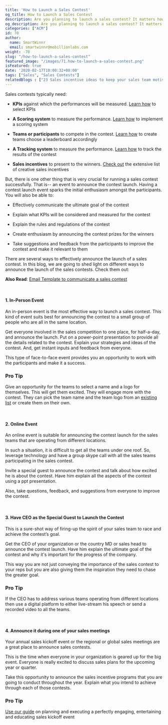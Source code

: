 ```yaml
---
title: 'How to Launch a Sales Contest'
og_title: How to Launch a Sales Contest
description: Are you planning to launch a sales contest? It matters how you launch it as it’s going to set the stage for the contests. 3 ideas for launching sales contests that will keep the motivation high.
og_description: Are you planning to launch a sales contest? It matters how you launch it as it’s going to set the stage for the contests. 3 ideas for launching sales contests that will keep the motivation high.
categories: ["ACM"]
id: 70
author:
  name: SmartWinnr
  email: smartwinnr@mobillionlabs.com
weight: -70
slug: "/how-to-launch-a-sales-contest"
featured_image: "/images/71.how-to-launch-a-sales-contest.png"
isFeatured: true
date: '2020-02-17T10:00:32+08:00'
tags: ["Sales", "Sales Contests"]
relatedBlogs : ["23 Sales incentive ideas to keep your sales team motivated", "Sales Contest Communication Template", "5 Steps to Create Scorecards which Evaluates your Sales Team’s Performance", "25 Creative Sales Team Names", "Top 20 Sales contest names"]
---
```


Sales contests typically need:

* **KPIs** against which the performances will be measured. <a href="https://www.smartwinnr.com/post/kpi-gamification-how-to-select-kpis/" target="_blank">Learn how</a> to select KPIs

* **A Scoring system** to measure the performance. <a href="https://www.smartwinnr.com/post/design-sales-contest-for--new-product-launch/#step-3-choose-a-scoring-mechanism" target="_blank">Learn how</a> to implement a scoring system

* **Teams or participants** to compete in the contest. <a href="https://www.smartwinnr.com/post/design-sales-contest-for--new-product-launch/#step-5-create-teams-and-choose-a-leaderboard" target="_blank">Learn how</a> to create teams choose a leaderboard accordingly

* **A Tracking system** to measure the performance. <a href="https://www.smartwinnr.com/post/5-steps-to-create-scorecards-which-evaluates-your-sales-team-s-performance/#5-track-and-review" target="_blank">Learn how</a> to track the results of the contest

* **Sales incentives** to present to the winners. <a href="https://www.smartwinnr.com/post/sales-incentive-ideas-to-keep-your-sales-team-motivated/" target="_blank">Check out</a> the extensive list of creative sales incentives

But, there is one other thing that is very crucial for running a sales contest successfully. That is-- an event to announce the contest launch. Having a contest launch event sparks the initial enthusiasm amongst the participants. You will also be able to:

* Effectively communicate the ultimate goal of the contest

* Explain what KPIs will be considered and measured for the contest

* Explain the rules and regulations of the contest

* Create enthusiasm by announcing the contest prizes for the winners

* Take suggestions and feedback from the participants to improve the contest and make it relevant to them

There are several ways to effectively announce the launch of a sales contest. In this blog, we are going to shed light on different ways to announce the launch of the sales contests. Check them out:

**Also Read**: <a href="https://www.smartwinnr.com/post/sales-contest-communication-template/" target="_blank">Email Template to communicate a sales contest</a>

<br>

#### **1. In-Person Event**

An in-person event is the most effective way to launch a sales contest. This kind of event suits best for announcing the contest to a small group of people who are all in the same location. 

Get everyone involved in the sales competition to one place, for half-a-day, and announce the launch. Put on a power-point presentation to provide all the details related to the contest. Explain your strategies and ideas of the contest. And, get instant inputs and feedback from everyone. 

This type of face-to-face event provides you an opportunity to work with the participants and make it a success.

<div class="ml_pro_tip">
  <h3>Pro Tip</h3>
  <p>Give an opportunity for the teams to select a name and a logo for themselves. This will get them excited. They will engage more with the contest. They can pick the team name and the team logo from an <a class="padding0" href="https://www.smartwinnr.com/post/25-creative-sales-team-names/" target="_blank">existing list</a> or create them on their own.</p>
</div>

<br>

#### **2. Online Event**

An online event is suitable for announcing the contest launch for the sales teams that are operating from different locations. 

In such a situation, it is difficult to get all the teams under one roof. So, leverage technology and have a group skype call with all the sales teams participating in the sales contest. 

Invite a special guest to announce the contest and talk about how excited he is about the contest. Have him explain all the aspects of the contest using a ppt presentation. 

Also, take questions, feedback, and suggestions from everyone to improve the contest.

<br>

#### **3. Have CEO as the Special Guest to Launch the Contest**

This is a sure-shot way of firing-up the spirit of your sales team to race and achieve the contest’s goal. 

Get the CEO of your organization or the country MD or sales head to announce the contest launch. Have him explain the ultimate goal of the contest and why it's important for the progress of the company. 

This way you are not just conveying the importance of the sales contest to your reps but you are also giving them the inspiration they need to chase the greater goal. 

<div class="ml_pro_tip">
  <h3>Pro Tip</h3>
  <p>If the CEO has to address various teams operating from different locations then use a digital platform to either live-stream his speech or send a recorded video to all the teams.</p>
</div>

<br>

#### **4. Announce it during one of your sales meetings**

Your annual sales kickoff event or the regional or global sales meetings are a great place to announce sales contests. 

This is the time when everyone in your organization is geared up for the big event. Everyone is really excited to discuss sales plans for the upcoming year or quarter. 

Take this opportunity to announce the sales incentive programs that you are going to conduct throughout the year. Explain what you intend to achieve through each of those contests.

<div class="ml_pro_tip">
  <h3>Pro Tip</h3>
  <p><a class="padding0" href="https://www.smartwinnr.com/post/guide-to-plan-and-execute-a-perfect-sales-kickoff-event/" target="_blank">Use our guide</a> on planning and executing a perfectly engaging, entertaining and educating sales kickoff event</p>
</div>